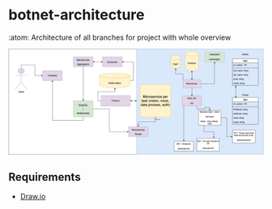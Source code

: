 # botnet-architecture

:atom: Architecture of all branches for project with whole overview

![arch](https://github.com/future-code-lab/botnet/blob/master/architecture/arch.png?raw=true)

## Requirements

- [Draw.io](https://app.diagrams.net)
